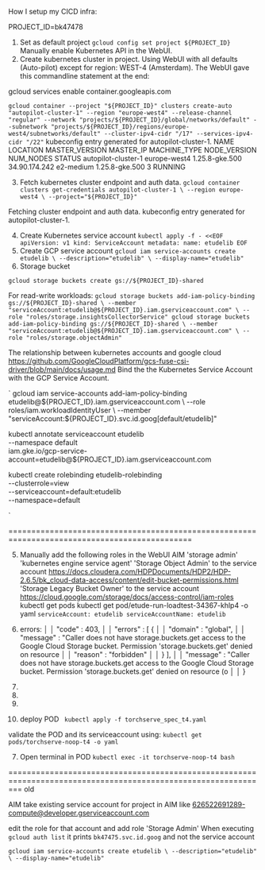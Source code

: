 How I setup my CICD infra:

PROJECT_ID=bk47478
1) Set as default project 
`
gcloud config set project ${PROJECT_ID}
`
Manually enable Kubernetes API in the WebUI.
2) Create kubernetes cluster in project. Using WebUI with all defaults (Auto-pilot) except for region: WEST-4 (Amsterdam). The WebUI gave this commandline statement at the end:

gcloud services enable container.googleapis.com

`
gcloud container --project "${PROJECT_ID}" clusters create-auto "autopilot-cluster-1" --region "europe-west4" --release-channel "regular" --network "projects/${PROJECT_ID}/global/networks/default" --subnetwork "projects/${PROJECT_ID}/regions/europe-west4/subnetworks/default" --cluster-ipv4-cidr "/17" --services-ipv4-cidr "/22"
`
kubeconfig entry generated for autopilot-cluster-1.
NAME                 LOCATION      MASTER_VERSION  MASTER_IP      MACHINE_TYPE  NODE_VERSION    NUM_NODES  STATUS
autopilot-cluster-1  europe-west4  1.25.8-gke.500  34.90.174.242  e2-medium     1.25.8-gke.500  3          RUNNING


3) Fetch kubernetes cluster endpoint and auth data.
`
gcloud container clusters get-credentials autopilot-cluster-1 \
    --region europe-west4 \
    --project="${PROJECT_ID}"
`

Fetching cluster endpoint and auth data.
kubeconfig entry generated for autopilot-cluster-1.


4) Create Kubernetes service account
`
kubectl apply -f - <<EOF
apiVersion: v1
kind: ServiceAccount
metadata:
  name: etudelib
EOF
`
5) Create GCP service account
`
gcloud iam service-accounts create etudelib \
    --description="etudelib" \
    --display-name="etudelib"
`
6) Storage bucket

`
gcloud storage buckets create gs://${PROJECT_ID}-shared
`

For read-write workloads: 
`
gcloud storage buckets add-iam-policy-binding gs://${PROJECT_ID}-shared \
    --member "serviceAccount:etudelib@${PROJECT_ID}.iam.gserviceaccount.com" \
    --role "roles/storage.insightsCollectorService"
gcloud storage buckets add-iam-policy-binding gs://${PROJECT_ID}-shared \
    --member "serviceAccount:etudelib@${PROJECT_ID}.iam.gserviceaccount.com" \
    --role "roles/storage.objectAdmin"
`

The relationship between kubernetes accounts and google cloud
https://github.com/GoogleCloudPlatform/gcs-fuse-csi-driver/blob/main/docs/usage.md
Bind the the Kubernetes Service Account with the GCP Service Account.

`
gcloud iam service-accounts add-iam-policy-binding etudelib@${PROJECT_ID}.iam.gserviceaccount.com \
    --role roles/iam.workloadIdentityUser \
    --member "serviceAccount:${PROJECT_ID}.svc.id.goog[default/etudelib]"

kubectl annotate serviceaccount etudelib \
    --namespace default \
    iam.gke.io/gcp-service-account=etudelib@${PROJECT_ID}.iam.gserviceaccount.com



kubectl create rolebinding etudelib-rolebinding \
   --clusterrole=view \
   --serviceaccount=default:etudelib \
   --namespace=default

`







==============================================================================================

5) Manually add the following roles in the WebUI AIM
'storage admin'
'kubernetes engine service agent'
'Storage Object Admin' to the service account https://docs.cloudera.com/HDPDocuments/HDP2/HDP-2.6.5/bk_cloud-data-access/content/edit-bucket-permissions.html
'Storage Legacy Bucket Owner' to the service account https://cloud.google.com/storage/docs/access-control/iam-roles
kubectl get pods
kubectl get pod/etude-run-loadtest-34367-khlp4 -o yaml
  `serviceAccount: etudelib
  serviceAccountName: etudelib
  `
7) errors:
                                                                                                           │
│   "code" : 403,                                                                                                                                           │
│   "errors" : [ {                                                                                                                                          │
│     "domain" : "global",                                                                                                                                  │
│     "message" : "Caller does not have storage.buckets.get access to the Google Cloud Storage bucket. Permission 'storage.buckets.get' denied on resource  │
│     "reason" : "forbidden"                                                                                                                                │
│   } ],                                                                                                                                                    │
│   "message" : "Caller does not have storage.buckets.get access to the Google Cloud Storage bucket. Permission 'storage.buckets.get' denied on resource (o │
│ }                                              


7) 
8) 
9) 
10) deploy POD
` 
kubectl apply -f torchserve_spec_t4.yaml
`

validate the POD and its serviceaccount using:
`
kubectl get pods/torchserve-noop-t4 -o yaml
`

7) Open terminal in POD
`
kubectl exec -it torchserve-noop-t4 bash
`










===============================================================================================================
old


AIM
take existing service account for project in AIM like 626522691289-compute@developer.gserviceaccount.com

edit the role for that account and add role 'Storage Admin'
When executing `gcloud auth list` it prints
`bk47475.svc.id.goog`
and not the service account

`
gcloud iam service-accounts create etudelib \
    --description="etudelib" \
    --display-name="etudelib"
`

